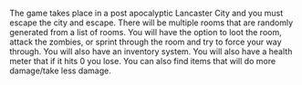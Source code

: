 The game takes place in a post apocalyptic Lancaster City and you must escape the
city and escape. There will be multiple rooms that are randomly generated from a list of rooms.
You will have the option to loot the room, attack the zombies, or sprint through the room
and try to force your way through. You will also have an inventory system. You will
also have a health meter that if it hits 0 you lose. You can also find items that will
do more damage/take less damage. 
